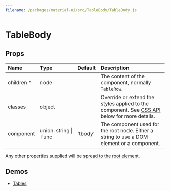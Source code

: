 ```yaml
---
filename: /packages/material-ui/src/TableBody/TableBody.js
---
```


<!--- This documentation is automatically generated, do not try to edit it. -->

# TableBody



## Props

| Name | Type | Default | Description |
|:-----|:-----|:--------|:------------|
| <span class="prop-name required">children *</span> | <span class="prop-type">node |  | The content of the component, normally `TableRow`. |
| <span class="prop-name">classes</span> | <span class="prop-type">object |  | Override or extend the styles applied to the component. See [CSS API](#css-api) below for more details. |
| <span class="prop-name">component</span> | <span class="prop-type">union:&nbsp;string&nbsp;&#124;<br>&nbsp;func<br> | <span class="prop-default">'tbody'</span> | The component used for the root node. Either a string to use a DOM element or a component. |

Any other properties supplied will be [spread to the root element](/guides/api#spread).

## Demos

- [Tables](/demos/tables)

